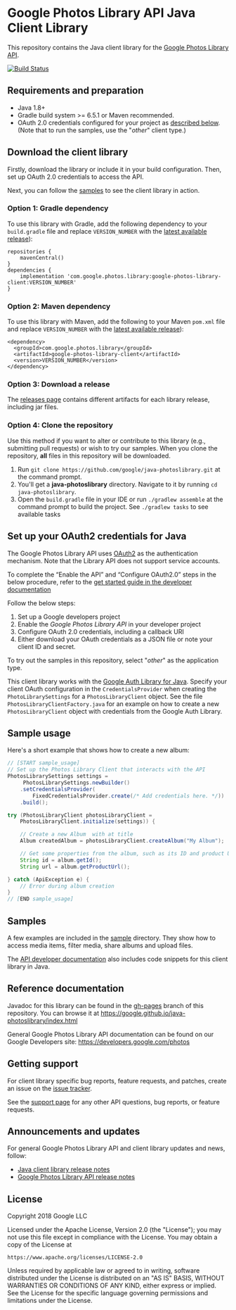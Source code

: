 # Google Photos Library API Java Client Library

This repository contains the Java client library for the [Google Photos Library API](https://developers.google.com/photos).

[![Build Status](https://travis-ci.org/google/java-photoslibrary.svg?branch=master)](https://travis-ci.org/google/java-photoslibrary)

## Requirements and preparation

* Java 1.8+
* Gradle build system >= 6.5.1 or Maven recommended.
* OAuth 2.0 credentials configured for your project as [described below](#set-up-your-oauth2-credentials-for-java). (Note that to run the samples, use the "*other*" client type.)

## Download the client library

Firstly, download the library or include it in your build configuration. Then, set up OAuth 2.0 credentials to access the API.

Next, you can follow the [samples](sample/) to see the client library in action.

### Option 1: Gradle dependency
To use this library with Gradle, add the following dependency to your `build.gradle` file and replace `VERSION_NUMBER` 
with the [latest available release](releases/)):
```
repositories {
    mavenCentral()
}
dependencies {
    implementation 'com.google.photos.library:google-photos-library-client:VERSION_NUMBER'
}
```

### Option 2: Maven dependency
To use this library with Maven, add the following to your Maven `pom.xml` file and replace `VERSION_NUMBER` with the
[latest available release](releases/)):
```
<dependency>
  <groupId>com.google.photos.library</groupId>
  <artifactId>google-photos-library-client</artifactId>
  <version>VERSION_NUMBER</version>
</dependency>
```

### Option 3: Download a release
The [releases page](releases/) contains different artifacts for each library release, including jar files.

### Option 4: Clone the repository

Use this method if you want to alter or contribute to this library (e.g., submitting pull requests) or wish to try our samples. When you clone the repository,  **all** files in this repository will be downloaded.

1. Run `git clone https://github.com/google/java-photoslibrary.git` at
   the command prompt.
2. You'll get a **java-photoslibrary** directory. Navigate to it by running
    `cd java-photoslibrary`.
3. Open the `build.gradle` file in your IDE or run `./gradlew assemble` at the
   command prompt to build the project. See `./gradlew tasks` to see available tasks

## Set up your OAuth2 credentials for Java

The Google Photos Library API uses [OAuth2](https://oauth.net/2/) as the
authentication mechanism. Note that the Library API does not support service accounts.

To complete the “Enable the API” and “Configure OAuth2.0” steps in the below procedure, refer to the [get started guide in the developer documentation](https://developers.google.com/photos/library/guides/)

Follow the below steps:
1. Set up a Google developers project
1. Enable the *Google Photos Library API* in your developer project
1. Configure OAuth 2.0 credentials, including a callback URI
1. Either download your OAuth credentials as a JSON file or note your client ID and secret.

To try out the samples in this repository, select "*other*" as the application type.

This client library works with the [Google Auth Library for Java](https://github.com/google/google-auth-library-java).
Specify your client OAuth configuration in the `CredentialsProvider` when creating the `PhotoLibrarySettings` for a `PhotosLibraryClient` object.
See the file `PhotosLibraryClientFactory.java` for an example on how to create
a new `PhotosLibraryClient` object with credentials from the Google Auth Library.

## Sample usage

Here's a short example that shows how to create a new album:

```java
// [START sample_usage]
// Set up the Photos Library Client that interacts with the API
PhotosLibrarySettings settings =
     PhotosLibrarySettings.newBuilder()
    .setCredentialsProvider(
        FixedCredentialsProvider.create(/* Add credentials here. */)) 
    .build();

try (PhotosLibraryClient photosLibraryClient =
    PhotosLibraryClient.initialize(settings)) {

    // Create a new Album  with at title
    Album createdAlbum = photosLibraryClient.createAlbum("My Album");

    // Get some properties from the album, such as its ID and product URL
    String id = album.getId();
    String url = album.getProductUrl();

} catch (ApiException e) {
    // Error during album creation
}
// [END sample_usage]
```

## Samples

 A few examples are included in the [sample](sample/) directory. They show how
 to access media items, filter media, share albums and upload files.

The [API developer documentation](https://developers.google.com/photos) also includes
code snippets for this client library in Java.

## Reference documentation

Javadoc for this library can be found in the [gh-pages](https://github.com/google/java-photoslibrary/tree/gh-pages) branch of this repository.
You can browse it at https://google.github.io/java-photoslibrary/index.html

General Google Photos Library API documentation can be found on our Google Developers
site: https://developers.google.com/photos

## Getting support

For client library specific bug reports, feature requests, and patches,
create an issue on the [issue
tracker](https://github.com/google/java-photoslibrary/issues).

See the [support page](https://developers.google.com/photos/library/support/how-to-get-help)
for any other API questions, bug reports, or feature requests.

## Announcements and updates

For general Google Photos Library API and client library updates and news, follow:

* [Java client library release notes](releases/)
* [Google Photos Library API release notes](https://developers.google.com/photos/library/support/release-notes)

## License

Copyright 2018 Google LLC

Licensed under the Apache License, Version 2.0 (the "License");
you may not use this file except in compliance with the License.
You may obtain a copy of the License at

    https://www.apache.org/licenses/LICENSE-2.0

Unless required by applicable law or agreed to in writing, software
distributed under the License is distributed on an "AS IS" BASIS,
WITHOUT WARRANTIES OR CONDITIONS OF ANY KIND, either express or implied.
See the License for the specific language governing permissions and
limitations under the License.
